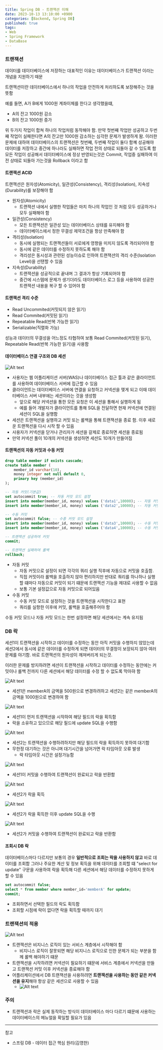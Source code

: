 ```yaml
---
title: Spring DB - 트랜잭션 이해
date: 2023-10-13 13:10:00 +0900
categories: [Backend, Spring DB]
published: true
tags:
- Web
- Spring Framework
- DataBase
---
```


### 트랜잭션
데이터를 데이터베이스에 저장하는 대표적인 이유는 데이터베이스가 트랜잭션 이라는 개념을 지원하기 때문

트랜잭션이란 데이터베이스에서 하나의 작업을 안전하게 처리하도록 보장해주는 것을 뜻함

예를 들면, A가 B에게 1000원 계좌이체를 한다고 생각했을떄,
 - A의 잔고 1000원 감소
 - B의 잔고 1000원 증가

위 두가지 작업이 합쳐 하나의 작업처럼 동작해야 함. 만약 첫번쨰 작업만 성공하고 두번쨰 작업이 실패한다면 A의 잔고만 1000원 감소하는 심각한 문제가 발생하게 돰.
이러한 문제에 대하여 데이터베이스의 트랜잭션은 첫번쨰, 두번째 작업이 둘다 함꼐 성공해야 데이터를 저장하고 중간에 하나라도 실패하면 작업 전의 상태로 되돌아 갈 수 있도록 함
모든 작업이 성공해서 데이터베이스에 정상 반영되는것은 Commit, 작업중 실패하여 이전 상태로 되돌아 가는것을 Rollback 이라고 함

#### 트랜잭션 ACID
트랜잭션은 원자성(Atomicity), 일관성(Consistency), 격리성(Isolation), 지속성(Durability)를 보장해야 함
  - 원자성(Atomicity)
    - 트랜잭션 내에서 실행한 작업들은 마치 하나의 작업인 것 처럼 모두 성공하거나 모두 실패해야 함
  - 일관성(Consistency)
    - 모든 트랜잭션은 일관성 있는 데이터베이스 상태를 유지해야 함
    - 데이터베이스에서 정한 무결성 제약조건을 항상 만족해야 함
  - 격리성(Isolation)
    - 동시에 실행되는 트랜잭션들이 서로에게 영향을 미치지 않도록 격리되어야 함
    - 동시에 같은 데이터를 수정하지 못하도록 해야 함
    - 격리성은 동시성과 관련된 성능이슈로 인하여 트랜잭션의 격리 수준(Isolation Level)을 선탠할 수 있음
  - 지속성(Durability)
    - 트랜잭션을 성공적으로 끝내며 그 결과가 항상 기록되어야 함
    - 중간에 시스템에 문제가 생기더라도 데이터베이스 로그 등을 사용하여 성공한 트랜잭션 내용을 복구 할 수 있어야 함

#### 트랜잭션 격리 수준
 - Read Uncommited(커밋되지 않은 읽기)
 - Read Commited(커밋된 읽기)
 - Repeatable Read(반복 가능한 읽기)
 - Serializable(직렬화 가능)

성능과 데이터의 무결성을 어느정도 타협하여 보통 Read Commited(커밋된 읽기), Repeatable Read(반복 가능한 읽기)을 사용함

#### 데이터베이스 연결 구조와 DB 세션
![Alt text](/assets/posts/img/spring/spring_db_1/spring_db_03_01.png)
  - 사용자는 웹 어플리케이션 서버(WAS)나 데이터베이스 접근 툴과 같은 클라이언트를 사용하여 데이터베이스 서버에 접근할 수 있음
  - 클라이언트는 데이터베이스 서버에 연결을 요청하고 커넥션을 맺게 되고 이때 데이터베이스 서버 내부에는 세션이라는 것을 생성함
    - 앞으로 해당 커넥션을 통한 모든 요청은 이 세션을 통해서 실행하게 됨
    - 예를 들어 개발자가 클라이언트를 통해 SQL을 전달하면 현재 커넥션에 연결된 세션이 SQL을 실행함
  - 세션은 트랜잭션을 실행하고 커밋 또는 롤백을 통해 트랜잭션을 종료 함. 이후 새로운 트랜잭션을 다시 시작 할 수 있음
  - 사용자가 커넥션을 닫거나 관리자가 세션을 갈제로 종료하면 세션을 종료됨
  - 만약 커넥션 풀이 10개의 커넥션을 생성하면 세션도 10개가 만들어짐

#### 트랜잭션의 자동 커밋과 수동 커밋
```sql
drop table member if exists cascade;
create table member (
    member_id varchar(10),
    money integer not null default 0,
    primary key (member_id)
);

-- 자동 커밋(기본값)
set autocommit true; -- 자동 커밋 모드 설정
insert into member(member_id, money) values ('data1',10000); -- 자동 커밋
insert into member(member_id, money) values ('data2',10000); -- 자동 커밋

-- 수동 커밋
set autocommit false; -- 수종 커밋 모드 설정
insert into member(member_id, money) values ('data3',10000); -- 수동 커밋
insert into member(member_id, money) values ('data4',10000); -- 수동 커밋

-- 트랜잭션 성공하여 커밋
commit;

-- 트랜잭션 실패하여 롤백
rollback;
```

  - 자동 커밋
    - 자동 커밋으로 설정이 되면 각각의 쿼리 실행 직후에 자동으로 커밋을 호출함.
    - 직접 커밋이라 롤백을 호출하지 않아 편리하지만 반대로 쿼리를 하나하나 실행할 떄마다 자동으로 커밋이 되기 떄문에 트랜잭션 기능을 제대로 사용할 수 없음
    - 보통 기본 설정값으로 자동 커밋으로 되어있음
  - 수동 커밋
    - 수동 커밋 모드로 설정하는 것을 트랜잭션을 시작한다고 표현
    - 쿼리를 실항한 이후에 커밋, 롤백을 호출해주어야 함

수동 커밋 모드나 자동 커밋 모드는 한번 설정하면 해당 세션에서는 계속 유지됨

### DB 락
세션1이 트랜잭션을 시작하고 데이터를 수정하는 동안 아직 커밋을 수행하지 않았는데 세션2에서 동시에 같은 데이터를 수정하게 되면 데이터의 무결정이 보장되지 않아 여러 문제를 야기함. 바로 트랜잭션의 원자성이 깨져버리게 되는것.

이러한 문제를 방지하려면 세션이 트랜잭션을 시작하고 데이터를 수정하는 동안에는 커밋이나 롤백 전까지 다른 세션에서 해당 데이터를 수정 할 수 없도록 막아햐 함

![Alt text](/assets/posts/img/spring/spring_db_1/spring_db_03_02.png)
  - 세션1은 memberA의 금액을 500원으로 변경하려하고 세션2는 같은 memberA의 금액을 1000원으로 변경하여 함

![Alt text](/assets/posts/img/spring/spring_db_1/spring_db_03_03.png)
  - 세션1이 먼저 트랜잭션을 시작하여 해당 필드의 락을 획득함
  - 락을 소유하고 있으므로 해당 필드에 update SQL을 수행함

![Alt text](/assets/posts/img/spring/spring_db_1/spring_db_03_04.png)
  - 세션2는 트랜잭션을 수행하려하지만 해당 필드의 락을 획득하지 못하여 대기함
  - 무한정 대기하는 것은 아니며 대기시간을 넘어가면 락 타임아웃 오류 발생
    - 락 타임아웃 시간은 설정가능함

![Alt text](/assets/posts/img/spring/spring_db_1/spring_db_03_05.png)
  - 세션1이 커밋을 수행하여 트랜잭션이 완료되고 락을 반환함

![Alt text](/assets/posts/img/spring/spring_db_1/spring_db_03_06.png)
  - 세션2가 락을 획득

![Alt text](/assets/posts/img/spring/spring_db_1/spring_db_03_07.png)
  - 세션2가 락을 획득한 이후 update SQL을 수행

![Alt text](/assets/posts/img/spring/spring_db_1/spring_db_03_08.png)
  - 세션2가 커밋을 수행하여 트랜잭션이 완료되고 락을 반환함

#### 조회시 DB 락
데이터베이스마다 다르지만 보통의 경우 **일반적으로 조회는 락을 사용하지 않고** 바로 데이터를 조회함
그러나 주요한 계산 및 정보 획득을 위해 데이터를 조회할 떄 "select for update" 구문을 사용하여 락을 획득해 다른 세션에서 해당 데이터를 수정하지 못하게 할 수 있음

```sql
set autocommit false;
select * from member where member_id='memberA' for update;
commit;
```
 - 조회하면서 선택한 필드의 락도 획득함
 - 조회할 시점에 락이 없다면 락을 획득할 때까지 대기

### 트랜잭션의 적용
![Alt text](/assets/posts/img/spring/spring_db_1/spring_db_03_09.png)
  - 트랜잭션은 비지니스 로직이 있는 서비스 계층에서 시작해야 함
    - 비지니스 로직이 잘못되면 해당 비지니스 로직으로 인한 문제가 되는 부분을 함께 롤백 해야하기 떄문
  - 트랜잭션을 시작하려면 커넥션이 필요하기 떄문에 서비스 계층에서 커넥션을 만들고 트랜잭션 커밋 이후 커넥션을 종료해야 함
  - 어플리케이션에서 DB 트랜잭션을 사용하려면 **트랜잭션을 사용하는 동안 같은 커넥션을 유지**해야 항상 같은 세션으로 사용할 수 있음
    - ![Alt text](/assets/posts/img/spring/spring_db_1/spring_db_03_10.png)

### 주의
 - 트랜잭션과 락은 실제 동작하는 방식이 데이터베이스 마다 다르기 떄문에 사용하는 데이터베이스의 메뉴얼을 확일할 필요가 있음

---
참고
 - 스프링 DB - 데이터 접근 핵심 원리(김영한)
